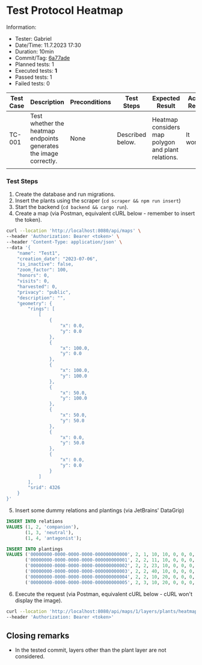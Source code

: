 # Test Protocol Heatmap

Information:

- Tester: Gabriel
- Date/Time: 11.7.2023 17:30
- Duration: 10min
- Commit/Tag: [6a77ade](https://github.com/ElektraInitiative/PermaplanT/tree/6a77ade30b943ca364a35843e01b6dd2c61c8b20)
- Planned tests: 1
- Executed tests: **1**
- Passed tests: 1
- Failed tests: 0

| Test Case | Description                                                       | Preconditions | Test Steps       | Expected Result                                    | Actual Result | Test Result | Notes |
| --------- | ----------------------------------------------------------------- | ------------- | ---------------- | -------------------------------------------------- | ------------- | ----------- | ----- |
| TC-001    | Test whether the heatmap endpoints generates the image correctly. | None          | Described below. | Heatmap considers map polygon and plant relations. | It worked.    | ✔️          |       |
|           |                                                                   |               |                  |                                                    |               |             |       |

### Test Steps

1. Create the database and run migrations.
2. Insert the plants using the scraper (`cd scraper && npm run insert`)
3. Start the backend (`cd backend && cargo run`).
4. Create a map (via Postman, equivalent cURL below - remember to insert the token).

```bash
curl --location 'http://localhost:8080/api/maps' \
--header 'Authorization: Bearer <token>' \
--header 'Content-Type: application/json' \
--data '{
    "name": "Test1",
    "creation_date": "2023-07-06",
    "is_inactive": false,
    "zoom_factor": 100,
    "honors": 0,
    "visits": 0,
    "harvested": 0,
    "privacy": "public",
    "description": "",
    "geometry": {
        "rings": [
            [
                {
                    "x": 0.0,
                    "y": 0.0
                },
                {
                    "x": 100.0,
                    "y": 0.0
                },
                {
                    "x": 100.0,
                    "y": 100.0
                },
                {
                    "x": 50.0,
                    "y": 100.0
                },
                {
                    "x": 50.0,
                    "y": 50.0
                },
                {
                    "x": 0.0,
                    "y": 50.0
                },
                {
                    "x": 0.0,
                    "y": 0.0
                }
            ]
        ],
        "srid": 4326
    }
}'
```

5. Insert some dummy relations and plantings (via JetBrains' DataGrip)

```SQL
INSERT INTO relations
VALUES (1, 2, 'companion'),
       (1, 3, 'neutral'),
       (1, 4, 'antagonist');

INSERT INTO plantings
VALUES ('00000000-0000-0000-0000-000000000000', 2, 1, 10, 10, 0, 0, 0, 0, 0),
       ('00000000-0000-0000-0000-000000000001', 2, 2, 11, 10, 0, 0, 0, 0, 0),
       ('00000000-0000-0000-0000-000000000002', 2, 2, 23, 10, 0, 0, 0, 0, 0),
       ('00000000-0000-0000-0000-000000000003', 2, 2, 40, 10, 0, 0, 0, 0, 0),
       ('00000000-0000-0000-0000-000000000004', 2, 2, 10, 20, 0, 0, 0, 0, 0),
       ('00000000-0000-0000-0000-000000000005', 2, 3, 10, 20, 0, 0, 0, 0, 0);
```

6. Execute the request (via Postman, equivalent cURL below - cURL won't display the image).

```bash
curl --location 'http://localhost:8080/api/maps/1/layers/plants/heatmap?plant_id=1&layer_id=2' \
--header 'Authorization: Bearer <token>'
```

## Closing remarks

- In the tested commit, layers other than the plant layer are not considered.
